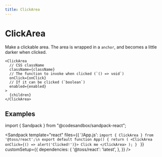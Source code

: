 ```yaml
---
title: ClickArea
---
```


# ClickArea

Make a clickable area. The area is wrapped in a `anchor`, and becomes a little darker when clicked.

```tsx
<ClickArea
  // CSS className
  className={className}
  // The function to invoke when clicked (`() => void`)
  onClick={onClick}
  // If it can be clicked (`boolean`)
  enabled={enabled}
>
  {children}
</ClickArea>
```

## Examples

import { Sandpack } from "@codesandbox/sandpack-react";

<!-- prettier-ignore -->
<Sandpack
  template="react"
  files={{
    '/App.js': `import { ClickArea } from '@toss/react';\n
export default function App() {
  return (
    <ClickArea onClick={() => alert('Clicked!')}>
      Click me
    </ClickArea>
  );
}
`
  }}
  customSetup={{
    dependencies: {
      '@toss/react': 'latest',
    },
  }}
/>
